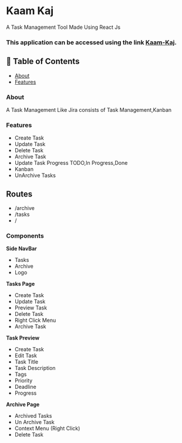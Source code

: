# Kaam Kaj

A Task Management Tool Made Using React Js

### This application can be accessed using the link [Kaam-Kaj](https://kaamkaj.netlify.app/).

## 📒 Table of Contents

- [About](#-About)
- [Features](#-Features)

### About

A Task Management Like Jira consists of Task Management,Kanban

### Features

- Create Task
- Update Task
- Delete Task
- Archive Task
- Update Task Progress TODO,In Progress,Done
- Kanban
- UnArchive Tasks

## Routes

- /archive
- /tasks
- /

### Components

**Side NavBar**

- Tasks
- Archive
- Logo

**Tasks Page**

- Create Task
- Update Task
- Preview Task
- Delete Task
- Right Click Menu
- Archive Task

**Task Preview**

- Create Task
- Edit Task
- Task Title
- Task Description
- Tags
- Priority
- Deadline
- Progress

**Archive Page**

- Archived Tasks
- Un Archive Task
- Context Menu (Right Click)
- Delete Task
